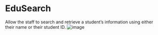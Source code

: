 # EduSearch
Allow the staff to search and retrieve a student’s information using either their name or their student ID.
![image](https://github.com/Mohamed42200/EduSearch/assets/117843004/2f6b4eb8-611f-448c-9d68-4dc4c829de0b)
